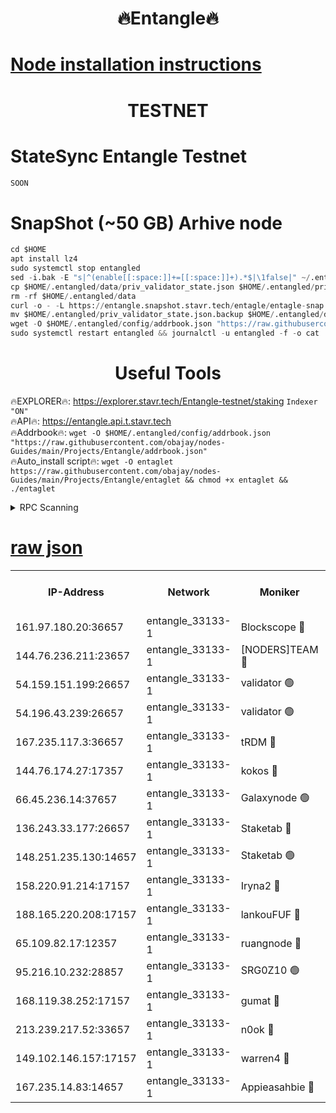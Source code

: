 <h1 align="center"> 🔥Entangle🔥</h1>

[Node installation instructions](https://github.com/obajay/nodes-Guides/tree/main/Projects/Entangle)
=

<h1 align="center"> TESTNET</h1>

# StateSync Entangle Testnet
```python
SOON
```
# SnapShot (~50 GB) Arhive node
```python
cd $HOME
apt install lz4
sudo systemctl stop entangled
sed -i.bak -E "s|^(enable[[:space:]]+=[[:space:]]+).*$|\1false|" ~/.entangled/config/config.toml
cp $HOME/.entangled/data/priv_validator_state.json $HOME/.entangled/priv_validator_state.json.backup
rm -rf $HOME/.entangled/data
curl -o - -L https://entangle.snapshot.stavr.tech/entagle/entagle-snap.tar.lz4 | lz4 -c -d - | tar -x -C $HOME/.entangled --strip-components 2
mv $HOME/.entangled/priv_validator_state.json.backup $HOME/.entangled/data/priv_validator_state.json
wget -O $HOME/.entangled/config/addrbook.json "https://raw.githubusercontent.com/obajay/nodes-Guides/main/Projects/Entangle/addrbook.json"
sudo systemctl restart entangled && journalctl -u entangled -f -o cat
```
 <h1 align="center"> Useful Tools</h1>
 
🔥EXPLORER🔥: https://explorer.stavr.tech/Entangle-testnet/staking        `Indexer "ON"` \
🔥API🔥:      https://entangle.api.t.stavr.tech \
🔥Addrbook🔥: ```wget -O $HOME/.entangled/config/addrbook.json "https://raw.githubusercontent.com/obajay/nodes-Guides/main/Projects/Entangle/addrbook.json"``` \
🔥Auto_install script🔥:  `wget -O entaglet https://raw.githubusercontent.com/obajay/nodes-Guides/main/Projects/Entangle/entaglet && chmod +x entaglet && ./entaglet`


<details>
<summary>RPC Scanning</summary>

<h2 align="center"> We scan nodes in real time every 4 hours. And we provide the final result of RPC endpoints.
We cannot influence the operation of these nodes in any way. </h2>


```python
If Voting Power is higher than 0 --> then the Node is a validator of the network and may be subject to attack and be a potential threat to the chain.
```
```python
We marked such validators with a red symbol
```

</details>

[raw json](https://rpc-check.entangt.stavr.tech/entangt/rpc-entangt-result.json)
=


<table><tr><th>IP-Address</th><th>Network</th><th>Moniker</th><th>Latest Block Height</th><th>Earliest Block Height</th><th>Catching Up</th><th>Tx Index</th><th>Voting Power</th><th>Scan Time</th></tr><tr><td>161.97.180.20:36657</td><td>entangle_33133-1</td><td>Blockscope 🔴</td><td>1126541</td><td>1</td><td>False</td><td>off</td><td>259586473635098</td><td>2023-12-15T06:27:15.032109117UTC</td></tr><tr><td>144.76.236.211:23657</td><td>entangle_33133-1</td><td>[NODERS]TEAM 🔴</td><td>1126543</td><td>1</td><td>False</td><td>off</td><td>47049700500000000</td><td>2023-12-15T06:27:25.132577392UTC</td></tr><tr><td>54.159.151.199:26657</td><td>entangle_33133-1</td><td>validator 🟢</td><td>1126545</td><td>1</td><td>False</td><td>on</td><td>0</td><td>2023-12-15T06:27:33.194930503UTC</td></tr><tr><td>54.196.43.239:26657</td><td>entangle_33133-1</td><td>validator 🟢</td><td>1112137</td><td>1</td><td>False</td><td>on</td><td>0</td><td>2023-12-15T06:27:33.870762935UTC</td></tr><tr><td>167.235.117.3:36657</td><td>entangle_33133-1</td><td>tRDM 🔴</td><td>1126546</td><td>1</td><td>False</td><td>on</td><td>56719660338000</td><td>2023-12-15T06:27:37.036369394UTC</td></tr><tr><td>144.76.174.27:17357</td><td>entangle_33133-1</td><td>kokos 🔴</td><td>1126543</td><td>145001</td><td>False</td><td>on</td><td>89890100000000</td><td>2023-12-15T06:27:22.464261469UTC</td></tr><tr><td>66.45.236.14:37657</td><td>entangle_33133-1</td><td>Galaxynode 🟢</td><td>1126544</td><td>654001</td><td>False</td><td>on</td><td>0</td><td>2023-12-15T06:27:28.226184855UTC</td></tr><tr><td>136.243.33.177:26657</td><td>entangle_33133-1</td><td>Staketab 🔴</td><td>1126544</td><td>660001</td><td>False</td><td>on</td><td>23111111100000</td><td>2023-12-15T06:27:27.552407576UTC</td></tr><tr><td>148.251.235.130:14657</td><td>entangle_33133-1</td><td>Staketab 🟢</td><td>1126541</td><td>660801</td><td>False</td><td>on</td><td>0</td><td>2023-12-15T06:27:14.736425337UTC</td></tr><tr><td>158.220.91.214:17157</td><td>entangle_33133-1</td><td>Iryna2 🔴</td><td>1126546</td><td>704001</td><td>False</td><td>on</td><td>166890937000019</td><td>2023-12-15T06:27:34.372691264UTC</td></tr><tr><td>188.165.220.208:17157</td><td>entangle_33133-1</td><td>lankouFUF 🔴</td><td>1126541</td><td>725001</td><td>False</td><td>on</td><td>180899900000002</td><td>2023-12-15T06:27:18.048330046UTC</td></tr><tr><td>65.109.82.17:12357</td><td>entangle_33133-1</td><td>ruangnode 🔴</td><td>1126541</td><td>806001</td><td>False</td><td>off</td><td>252606232826436</td><td>2023-12-15T06:27:15.485831926UTC</td></tr><tr><td>95.216.10.232:28857</td><td>entangle_33133-1</td><td>SRG0Z10 🟢</td><td>1126541</td><td>842001</td><td>False</td><td>off</td><td>0</td><td>2023-12-15T06:27:14.493547538UTC</td></tr><tr><td>168.119.38.252:17157</td><td>entangle_33133-1</td><td>gumat 🔴</td><td>1126541</td><td>962001</td><td>False</td><td>on</td><td>253013548351851</td><td>2023-12-15T06:27:17.775652916UTC</td></tr><tr><td>213.239.217.52:33657</td><td>entangle_33133-1</td><td>n0ok 🔴</td><td>1126545</td><td>1026545</td><td>False</td><td>off</td><td>46574292273662988</td><td>2023-12-15T06:27:32.552785219UTC</td></tr><tr><td>149.102.146.157:17157</td><td>entangle_33133-1</td><td>warren4 🔴</td><td>1126543</td><td>1054001</td><td>False</td><td>on</td><td>151480740514179</td><td>2023-12-15T06:27:24.870753784UTC</td></tr><tr><td>167.235.14.83:14657</td><td>entangle_33133-1</td><td>Appieasahbie 🔴</td><td>1126546</td><td>1076001</td><td>False</td><td>on</td><td>44568809900999996</td><td>2023-12-15T06:27:34.674154237UTC</td></tr></table>
